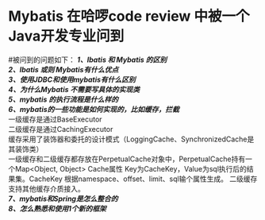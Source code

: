 # Mybatis 在哈啰code review 中被一个Java开发专业问到

#被问到的问题如下：
***1、Ibatis 和 Mybatis 的区别***<br/>
***2、Ibatis 或则 Mybatis有什么优点***<br/>
***3、使用JDBC和使用mybatis有什么区别***<br/>
***4、为什么Mybatis 不需要写具体的实现类***<br/>
***5、mybatis 的执行流程是什么样的***<br/>
***6、mybatis的一些功能是如何实现的，比如缓存，拦截***<br/>
一级缓存是通过BaseExecutor<br/>
二级缓存是通过CachingExecutor  <br/>
缓存采用了装饰器和委托的设计模式（LoggingCache、SynchronizedCache是其装饰类）<br/>
一级缓存和二级缓存都存放在PerpetualCache对象中，PerpetualCache持有一个Map<Object, Object> Cache属性
Key为CacheKey，Value为sql执行后的结果集。CacheKey 根据namespace、offset、limit、sql输个属性生成。
二级缓存支持其他缓存介质接入。
<br/>
***7、mybatis和Spring是怎么整合的***<br/>
***8、怎么熟悉和使用1个新的框架***<br/>

